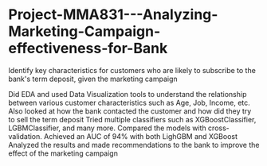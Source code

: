 # Project-MMA831---Analyzing-Marketing-Campaign-effectiveness-for-Bank
Identify key characteristics for customers who are likely to subscribe to the bank's term deposit, given the marketing campaign

Did EDA and used Data Visualization tools to understand the relationship between various customer characteristics such as Age, Job, Income, etc.
Also looked at how the bank contacted the customer and how did they try to sell the term deposit
Tried multiple classifiers such as XGBoostClassifier, LGBMClassifier, and many more. Compared the models with cross-validation. 
Achieved an AUC of 94% with both LighGBM and XGBoost
Analyzed the results and made recommendations to the bank to improve the effect of the marketing campaign
